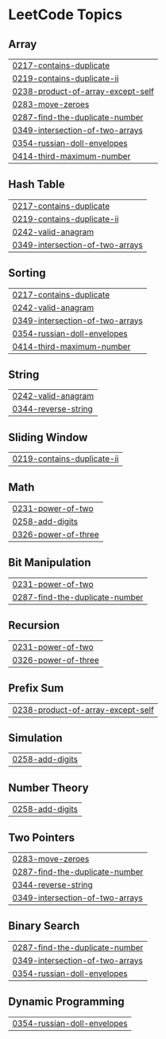 

<!---LeetCode Topics Start-->
# LeetCode Topics
## Array
|  |
| ------- |
| [0217-contains-duplicate](https://github.com/solomon-2105/DSA/tree/master/0217-contains-duplicate) |
| [0219-contains-duplicate-ii](https://github.com/solomon-2105/DSA/tree/master/0219-contains-duplicate-ii) |
| [0238-product-of-array-except-self](https://github.com/solomon-2105/DSA/tree/master/0238-product-of-array-except-self) |
| [0283-move-zeroes](https://github.com/solomon-2105/DSA/tree/master/0283-move-zeroes) |
| [0287-find-the-duplicate-number](https://github.com/solomon-2105/DSA/tree/master/0287-find-the-duplicate-number) |
| [0349-intersection-of-two-arrays](https://github.com/solomon-2105/DSA/tree/master/0349-intersection-of-two-arrays) |
| [0354-russian-doll-envelopes](https://github.com/solomon-2105/DSA/tree/master/0354-russian-doll-envelopes) |
| [0414-third-maximum-number](https://github.com/solomon-2105/DSA/tree/master/0414-third-maximum-number) |
## Hash Table
|  |
| ------- |
| [0217-contains-duplicate](https://github.com/solomon-2105/DSA/tree/master/0217-contains-duplicate) |
| [0219-contains-duplicate-ii](https://github.com/solomon-2105/DSA/tree/master/0219-contains-duplicate-ii) |
| [0242-valid-anagram](https://github.com/solomon-2105/DSA/tree/master/0242-valid-anagram) |
| [0349-intersection-of-two-arrays](https://github.com/solomon-2105/DSA/tree/master/0349-intersection-of-two-arrays) |
## Sorting
|  |
| ------- |
| [0217-contains-duplicate](https://github.com/solomon-2105/DSA/tree/master/0217-contains-duplicate) |
| [0242-valid-anagram](https://github.com/solomon-2105/DSA/tree/master/0242-valid-anagram) |
| [0349-intersection-of-two-arrays](https://github.com/solomon-2105/DSA/tree/master/0349-intersection-of-two-arrays) |
| [0354-russian-doll-envelopes](https://github.com/solomon-2105/DSA/tree/master/0354-russian-doll-envelopes) |
| [0414-third-maximum-number](https://github.com/solomon-2105/DSA/tree/master/0414-third-maximum-number) |
## String
|  |
| ------- |
| [0242-valid-anagram](https://github.com/solomon-2105/DSA/tree/master/0242-valid-anagram) |
| [0344-reverse-string](https://github.com/solomon-2105/DSA/tree/master/0344-reverse-string) |
## Sliding Window
|  |
| ------- |
| [0219-contains-duplicate-ii](https://github.com/solomon-2105/DSA/tree/master/0219-contains-duplicate-ii) |
## Math
|  |
| ------- |
| [0231-power-of-two](https://github.com/solomon-2105/DSA/tree/master/0231-power-of-two) |
| [0258-add-digits](https://github.com/solomon-2105/DSA/tree/master/0258-add-digits) |
| [0326-power-of-three](https://github.com/solomon-2105/DSA/tree/master/0326-power-of-three) |
## Bit Manipulation
|  |
| ------- |
| [0231-power-of-two](https://github.com/solomon-2105/DSA/tree/master/0231-power-of-two) |
| [0287-find-the-duplicate-number](https://github.com/solomon-2105/DSA/tree/master/0287-find-the-duplicate-number) |
## Recursion
|  |
| ------- |
| [0231-power-of-two](https://github.com/solomon-2105/DSA/tree/master/0231-power-of-two) |
| [0326-power-of-three](https://github.com/solomon-2105/DSA/tree/master/0326-power-of-three) |
## Prefix Sum
|  |
| ------- |
| [0238-product-of-array-except-self](https://github.com/solomon-2105/DSA/tree/master/0238-product-of-array-except-self) |
## Simulation
|  |
| ------- |
| [0258-add-digits](https://github.com/solomon-2105/DSA/tree/master/0258-add-digits) |
## Number Theory
|  |
| ------- |
| [0258-add-digits](https://github.com/solomon-2105/DSA/tree/master/0258-add-digits) |
## Two Pointers
|  |
| ------- |
| [0283-move-zeroes](https://github.com/solomon-2105/DSA/tree/master/0283-move-zeroes) |
| [0287-find-the-duplicate-number](https://github.com/solomon-2105/DSA/tree/master/0287-find-the-duplicate-number) |
| [0344-reverse-string](https://github.com/solomon-2105/DSA/tree/master/0344-reverse-string) |
| [0349-intersection-of-two-arrays](https://github.com/solomon-2105/DSA/tree/master/0349-intersection-of-two-arrays) |
## Binary Search
|  |
| ------- |
| [0287-find-the-duplicate-number](https://github.com/solomon-2105/DSA/tree/master/0287-find-the-duplicate-number) |
| [0349-intersection-of-two-arrays](https://github.com/solomon-2105/DSA/tree/master/0349-intersection-of-two-arrays) |
| [0354-russian-doll-envelopes](https://github.com/solomon-2105/DSA/tree/master/0354-russian-doll-envelopes) |
## Dynamic Programming
|  |
| ------- |
| [0354-russian-doll-envelopes](https://github.com/solomon-2105/DSA/tree/master/0354-russian-doll-envelopes) |
<!---LeetCode Topics End-->